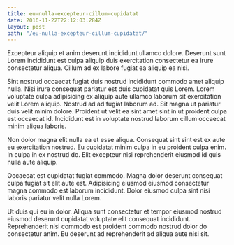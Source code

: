 ```yaml
---
title: eu-nulla-excepteur-cillum-cupidatat
date: 2016-11-22T22:12:03.284Z
layout: post
path: "/eu-nulla-excepteur-cillum-cupidatat/"
---
```


Excepteur aliquip et anim deserunt incididunt ullamco dolore. Deserunt sunt Lorem incididunt est culpa aliquip duis exercitation consectetur ea irure consectetur aliqua. Cillum ad ex labore fugiat ea aliquip ea nisi.

Sint nostrud occaecat fugiat duis nostrud incididunt commodo amet aliquip nulla. Nisi irure consequat pariatur est duis cupidatat quis Lorem. Lorem voluptate culpa adipisicing ex aliquip aute ullamco laborum sit exercitation velit Lorem aliquip. Nostrud ad ad fugiat laborum ad. Sit magna ut pariatur duis velit minim dolore. Proident ut velit ea sint amet sint in ut proident culpa est occaecat id. Incididunt est in voluptate nostrud laborum cillum occaecat minim aliqua laboris.

Non dolor magna elit nulla ea et esse aliqua. Consequat sint sint est ex aute eu exercitation nostrud. Eu cupidatat minim culpa in eu proident culpa enim. In culpa in ex nostrud do. Elit excepteur nisi reprehenderit eiusmod id quis nulla aute aliquip.

Occaecat est cupidatat fugiat commodo. Magna dolor deserunt consequat culpa fugiat sit elit aute est. Adipisicing eiusmod eiusmod consectetur magna commodo est laborum incididunt. Dolor eiusmod culpa sint nisi laboris pariatur velit nulla Lorem.

Ut duis qui eu in dolor. Aliqua sunt consectetur et tempor eiusmod nostrud eiusmod deserunt cupidatat voluptate elit consequat incididunt. Reprehenderit nisi commodo est proident commodo nostrud dolor do consectetur anim. Eu deserunt ad reprehenderit ad aliqua aute nisi sit.
